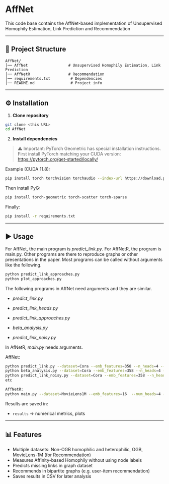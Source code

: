 # AffNet

This code base contains the AffNet-based implementation of Unsupervised Homophily Estimation, Link Prediction and Recommendation

---

## 📂 Project Structure
```
AffNet/
│── AffNet                  # Unsupervised Homophily Estimation, Link Prediction 
│── AffNetR                 # Recommendation
│── requirements.txt         # Dependencies
│── README.md                # Project info
```

---

## ⚙️ Installation

1. **Clone repository**
```bash
git clone <this URL>
cd AffNet
```

2. **Install dependencies**

> ⚠️ Important: PyTorch Geometric has special installation instructions.  
> First install PyTorch matching your CUDA version:  
> https://pytorch.org/get-started/locally/

Example (CUDA 11.8):
```bash
pip install torch torchvision torchaudio --index-url https://download.pytorch.org/whl/cu118
```

Then install PyG:
```bash
pip install torch-geometric torch-scatter torch-sparse
```

Finally:
```bash
pip install -r requirements.txt
```

---

## ▶️ Usage

For AffNet, the main program is *predict_link.py*. For AffNetR, the program is main.py.
Other programs are there to reproduce graphs or other presentations in the paper.
Most programs can be called without arguments like the following. 

```bash
python predict_link_approaches.py
python plot_approaches.py
```


The following programs in AffNet need arguments and they are similar.

- *predict_link.py*

- *predict_link_heads.py*

- *predict_link_approaches.py*

- *beta_analysis.py*

- *predict_link_noisy.py* 


In AfNetR, *main.py* needs arguments.

AffNet:
```bash
python predict_link.py --dataset=Cora --emb_features=358 --n_heads=4 --max_nodes=2708 --init_lr=0.002 --epochs=2000
python beta_analysis.py --dataset=Cora --emb_features=358 --n_heads=4 --max_nodes=2708 --init_lr=0.002 --epochs=2000
python predict_link_noisy.py --dataset=Cora --emb_features=358 --n_heads=4 --max_nodes=2708 --init_lr=0.002 --epochs=2000
etc
```

```bash
AffNetR:
python main.py --dataset=MovieLens1M --emb_features=16  --num_heads=4 --test_frac=0.3 --init_lr=0.1 --lr_decay=0.98 --dropout=0.5 --k=20 --epochs=50
```

Results are saved in:
- `results` → numerical metrics, plots  

---

## 📊 Features
- Multiple datasets: Non-OGB homophilic and heterophilic, OGB, MovieLens-1M (for Recommendation)
- Measures Affinity-based Homophily without using node labels
- Predicts missing links in graph dataset
- Recommends in bipartite graphs (e.g. user-item recommendation)
- Saves results in CSV for later analysis

